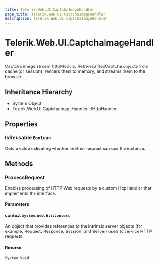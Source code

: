 ```yaml
---
title: Telerik.Web.UI.CaptchaImageHandler
page_title: Telerik.Web.UI.CaptchaImageHandler
description: Telerik.Web.UI.CaptchaImageHandler
---
```


# Telerik.Web.UI.CaptchaImageHandler

Captcha image stream HttpModule. Retrieves RadCaptcha objects from cache (or session), 
            renders them to memory, and streams them to the browser.

## Inheritance Hierarchy

* System.Object
* Telerik.Web.UI.CaptchaImageHandler : IHttpHandler

## Properties

###  IsReusable `Boolean`

Gets a value indicating whether another request can use the  instance.

## Methods

###  ProcessRequest

Enables processing of HTTP Web requests by a custom HttpHandler that implements the  interface.

#### Parameters

#### context `System.Web.HttpContext`

An  object that provides references to the intrinsic server objects (for example, Request, Response, Session, and Server) used to service HTTP requests.

#### Returns

`System.Void` 

